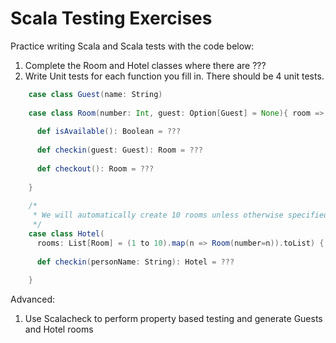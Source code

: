 # Scala Testing Exercises

Practice writing Scala and Scala tests with the code below:

1. Complete the Room and Hotel classes where there are ???
2. Write Unit tests for each function you fill in. There should be 4 unit tests.

```scala
    case class Guest(name: String)
    
    case class Room(number: Int, guest: Option[Guest] = None){ room =>
    
      def isAvailable(): Boolean = ???
    
      def checkin(guest: Guest): Room = ???
    
      def checkout(): Room = ???
    
    }
    
    /*
     * We will automatically create 10 rooms unless otherwise specified
     */
    case class Hotel(
      rooms: List[Room] = (1 to 10).map(n => Room(number=n)).toList) {
    
      def checkin(personName: String): Hotel = ???
    
    }
```
    
Advanced:

1. Use Scalacheck to perform property based testing and generate Guests and Hotel rooms    